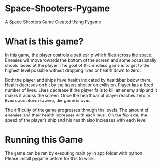 # Space-Shooters-Pygame
A Space Shooters Game Created Using Pygame

# What is this game?

In this game, the player controls a battleship which flies across the space. Enemies will move towards the bottom of the screen and some occasionally shoots lasers at the player. The goal of this endless game is to get to the highest level possible without dropping lives or health down to zero.

Both the player and ships have health indicated by healthbar below them. Health decreses on hit by the lasers shot or on collision. Player has a fixed number of lives. Lives decrease if the player fails to kill an enemy ship and it makes it across the screen. Once the healthbar of player reaches zero or lives count down to zero, the game is over.

The difficulty of the game progresses through the levels. The amount of enemies and their health increases with each level. On the flip side, the speed of the player’s ship and his health also increases with each level.

# Running this Game

The game can be run by executing main.py in app folder with python. Please install pygame before for this to work.

